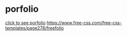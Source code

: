 # porfolio
[click to see porfolio](https://jorgbell.github.io/porfolio)
https://www.free-css.com/free-css-templates/page278/freefolio